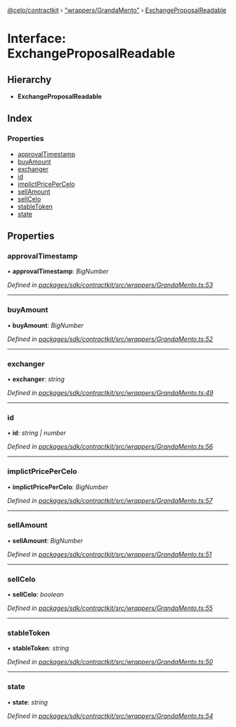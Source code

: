[@celo/contractkit](../README.md) › ["wrappers/GrandaMento"](../modules/_wrappers_grandamento_.md) › [ExchangeProposalReadable](_wrappers_grandamento_.exchangeproposalreadable.md)

# Interface: ExchangeProposalReadable

## Hierarchy

* **ExchangeProposalReadable**

## Index

### Properties

* [approvalTimestamp](_wrappers_grandamento_.exchangeproposalreadable.md#approvaltimestamp)
* [buyAmount](_wrappers_grandamento_.exchangeproposalreadable.md#buyamount)
* [exchanger](_wrappers_grandamento_.exchangeproposalreadable.md#exchanger)
* [id](_wrappers_grandamento_.exchangeproposalreadable.md#id)
* [implictPricePerCelo](_wrappers_grandamento_.exchangeproposalreadable.md#implictpricepercelo)
* [sellAmount](_wrappers_grandamento_.exchangeproposalreadable.md#sellamount)
* [sellCelo](_wrappers_grandamento_.exchangeproposalreadable.md#sellcelo)
* [stableToken](_wrappers_grandamento_.exchangeproposalreadable.md#stabletoken)
* [state](_wrappers_grandamento_.exchangeproposalreadable.md#state)

## Properties

###  approvalTimestamp

• **approvalTimestamp**: *BigNumber*

*Defined in [packages/sdk/contractkit/src/wrappers/GrandaMento.ts:53](https://github.com/celo-org/celo-monorepo/blob/master/packages/sdk/contractkit/src/wrappers/GrandaMento.ts#L53)*

___

###  buyAmount

• **buyAmount**: *BigNumber*

*Defined in [packages/sdk/contractkit/src/wrappers/GrandaMento.ts:52](https://github.com/celo-org/celo-monorepo/blob/master/packages/sdk/contractkit/src/wrappers/GrandaMento.ts#L52)*

___

###  exchanger

• **exchanger**: *string*

*Defined in [packages/sdk/contractkit/src/wrappers/GrandaMento.ts:49](https://github.com/celo-org/celo-monorepo/blob/master/packages/sdk/contractkit/src/wrappers/GrandaMento.ts#L49)*

___

###  id

• **id**: *string | number*

*Defined in [packages/sdk/contractkit/src/wrappers/GrandaMento.ts:56](https://github.com/celo-org/celo-monorepo/blob/master/packages/sdk/contractkit/src/wrappers/GrandaMento.ts#L56)*

___

###  implictPricePerCelo

• **implictPricePerCelo**: *BigNumber*

*Defined in [packages/sdk/contractkit/src/wrappers/GrandaMento.ts:57](https://github.com/celo-org/celo-monorepo/blob/master/packages/sdk/contractkit/src/wrappers/GrandaMento.ts#L57)*

___

###  sellAmount

• **sellAmount**: *BigNumber*

*Defined in [packages/sdk/contractkit/src/wrappers/GrandaMento.ts:51](https://github.com/celo-org/celo-monorepo/blob/master/packages/sdk/contractkit/src/wrappers/GrandaMento.ts#L51)*

___

###  sellCelo

• **sellCelo**: *boolean*

*Defined in [packages/sdk/contractkit/src/wrappers/GrandaMento.ts:55](https://github.com/celo-org/celo-monorepo/blob/master/packages/sdk/contractkit/src/wrappers/GrandaMento.ts#L55)*

___

###  stableToken

• **stableToken**: *string*

*Defined in [packages/sdk/contractkit/src/wrappers/GrandaMento.ts:50](https://github.com/celo-org/celo-monorepo/blob/master/packages/sdk/contractkit/src/wrappers/GrandaMento.ts#L50)*

___

###  state

• **state**: *string*

*Defined in [packages/sdk/contractkit/src/wrappers/GrandaMento.ts:54](https://github.com/celo-org/celo-monorepo/blob/master/packages/sdk/contractkit/src/wrappers/GrandaMento.ts#L54)*
